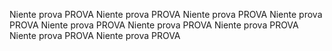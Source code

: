 Niente prova PROVA
Niente prova PROVA
Niente prova PROVA
Niente prova PROVA
Niente prova PROVA
Niente prova PROVA
Niente prova PROVA
Niente prova PROVA
Niente prova PROVA

